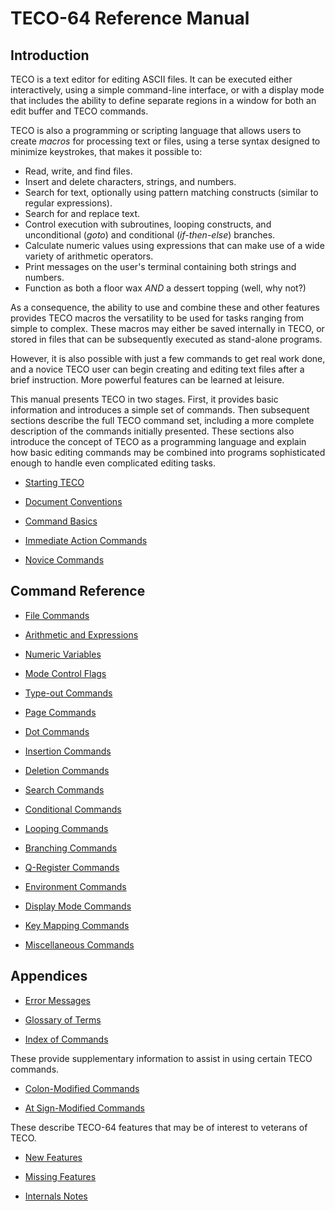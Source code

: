 # TECO-64 Reference Manual

## Introduction

TECO is a text editor for editing ASCII files. It can be executed
either interactively, using a simple command-line interface, or with
a display mode that includes the ability to define separate regions
in a window for both an edit buffer and TECO commands.

TECO is also a programming or scripting language that allows users to
create *macros* for processing text or files, using a terse syntax
designed to minimize keystrokes, that makes it possible to:

- Read, write, and find files.
- Insert and delete characters, strings, and numbers.
- Search for text, optionally using pattern matching constructs
(similar to regular expressions).
- Search for and replace text.
- Control execution with subroutines, looping constructs, and
unconditional (*goto*) and conditional (*if-then-else*) branches.
- Calculate numeric values using expressions that can make use of a
wide variety of arithmetic operators.
- Print messages on the user's terminal containing both strings and
numbers.
- Function as both a floor wax *AND* a dessert topping (well, why not?)

As a consequence, the ability to use and combine these and other
features provides TECO macros the versatility to be used for tasks
ranging from simple to complex. These macros may either be saved
internally in TECO, or stored in files that can be subsequently
executed as stand-alone programs.

However, it is also possible with just a few commands to get real
work done, and a novice TECO user can begin creating and editing
text files after a brief instruction. More powerful features can
be learned at leisure.

This manual presents TECO in two stages. First, it provides basic
information and introduces a simple set of commands. Then subsequent
sections describe the full TECO command set, including a more complete
description of the commands initially presented. These sections also
introduce the concept of TECO as a programming language and explain
how basic editing commands may be combined into programs sophisticated
enough to handle even complicated editing tasks.

- [Starting TECO](starting.md)

- [Document Conventions](conventions.md)

- [Command Basics](basics.md)

- [Immediate Action Commands](action.md)

- [Novice Commands](novice.md)

## Command Reference

- [File Commands](file.md)

- [Arithmetic and Expressions](oper.md)

- [Numeric Variables](variables.md)

- [Mode Control Flags](flags.md)

- [Type-out Commands](typeout.md)

- [Page Commands](page.md)

- [Dot Commands](dot.md)

- [Insertion Commands](insert.md)

- [Deletion Commands](delete.md)

- [Search Commands](search.md)

- [Conditional Commands](ifthen.md)

- [Looping Commands](loops.md)

- [Branching Commands](branching.md)

- [Q-Register Commands](qregister.md)

- [Environment Commands](env.md)

- [Display Mode Commands](display.md)

- [Key Mapping Commands](keymap.md)

- [Miscellaneous Commands](misc.md)

## Appendices

- [Error Messages](errors.md)

- [Glossary of Terms](glossary.md)

- [Index of Commands](index.md)

These provide supplementary information to assist in using certain TECO commands.

- [Colon-Modified Commands](colon.md)

- [At Sign-Modified Commands](atsign.md)

These describe TECO-64 features that may be of interest to veterans of TECO.

- [New Features](new.md)

- [Missing Features](missing.md)

- [Internals Notes](internals.md)
